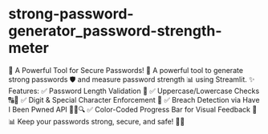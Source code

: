 # strong-password-generator_password-strength-meter
 🔐 A Powerful Tool for Secure Passwords! 🔐  A powerful tool to generate strong passwords 🛡️ and measure password strength 📊 using Streamlit.  ✨ Features: ✅ Password Length Validation 🔢 ✅ Uppercase/Lowercase Checks 🔠🔡 ✅ Digit & Special Character Enforcement 🔣 ✅ Breach Detection via Have I Been Pwned API 🕵️‍♂️🔍 ✅ Color-Coded Progress Bar for Visual Feedback 🎨📊  Keep your passwords strong, secure, and safe! 🚀🔑
